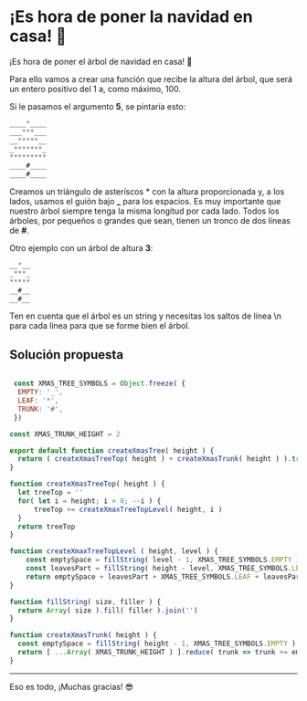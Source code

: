 # ¡Es hora de poner la navidad en casa! 🎄

¡Es hora de poner el árbol de navidad en casa! 🎄

Para ello vamos a crear una función que recibe la altura del árbol, que será un entero positivo del 1 a, como máximo, 100.

Si le pasamos el argumento **5**, se pintaría esto:

```javascript
____*____
___***___
__*****__
_*******_
*********
____#____
____#____

```

Creamos un triángulo de asteríscos * con la altura proporcionada y, a los lados, usamos el guión bajo **_** para los espacios. Es muy importante que nuestro árbol siempre tenga la misma longitud por cada lado.
Todos los árboles, por pequeños o grandes que sean, tienen un tronco de dos líneas de **#**.

Otro ejemplo con un árbol de altura **3**:

```javascript
__*__
_***_
*****
__#__
__#__

```

Ten en cuenta que el árbol es un string y necesitas los saltos de línea \n para cada línea para que se forme bien el árbol.
## Solución propuesta

```javascript

 const XMAS_TREE_SYMBOLS = Object.freeze( {
  EMPTY: '_',
  LEAF: '*',
  TRUNK: '#',
 })

const XMAS_TRUNK_HEIGHT = 2

export default function createXmasTree( height ) {
  return ( createXmasTreeTop( height ) + createXmasTrunk( height ) ).trim()
}

function createXmasTreeTop( height ) {
  let treeTop = ''
  for( let i = height; i > 0; --i ) {
      treeTop += createXmaxTreeTopLevel( height, i )
  }
  return treeTop
}

function createXmaxTreeTopLevel ( height, level ) {
    const emptySpace = fillString( level - 1, XMAS_TREE_SYMBOLS.EMPTY )
    const leavesPart = fillString( height - level, XMAS_TREE_SYMBOLS.LEAF )
    return emptySpace + leavesPart + XMAS_TREE_SYMBOLS.LEAF + leavesPart + emptySpace + '\n'
}

function fillString( size, filler ) {
  return Array( size ).fill( filler ).join('')
}

function createXmasTrunk( height ) {
  const emptySpace = fillString( height - 1, XMAS_TREE_SYMBOLS.EMPTY )
  return [ ...Array( XMAS_TRUNK_HEIGHT ) ].reduce( trunk => trunk += emptySpace + XMAS_TREE_SYMBOLS.TRUNK + emptySpace + '\n', '' )
}
```

---

Eso es todo, ¡Muchas gracias! 😎